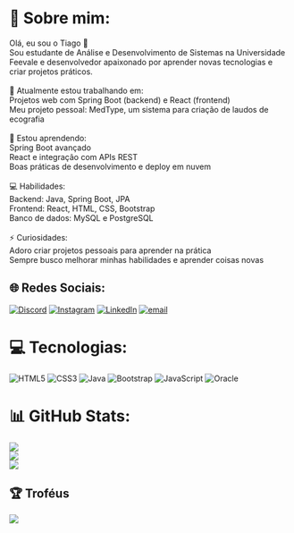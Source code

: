 # 💫 Sobre mim:
Olá, eu sou o Tiago 👋<br>Sou estudante de Análise e Desenvolvimento de Sistemas na Universidade Feevale e desenvolvedor apaixonado por aprender novas tecnologias e criar projetos práticos.<br><br>🔭 Atualmente estou trabalhando em:<br>Projetos web com Spring Boot (backend) e React (frontend)<br>Meu projeto pessoal: MedType, um sistema para criação de laudos de ecografia<br><br>🌱 Estou aprendendo:<br>Spring Boot avançado<br>React  e integração com APIs REST<br>Boas práticas de desenvolvimento e deploy em nuvem<br><br>💻 Habilidades:<br>Backend: Java, Spring Boot, JPA<br>Frontend: React, HTML, CSS, Bootstrap<br>Banco de dados: MySQL e PostgreSQL<br><br>⚡ Curiosidades:<br>Adoro criar projetos pessoais para aprender na prática<br>Sempre busco melhorar minhas habilidades e aprender coisas novas


## 🌐 Redes Sociais:
[![Discord](https://img.shields.io/badge/Discord-%237289DA.svg?logo=discord&logoColor=white)](https://discord.gg/tiagosune) [![Instagram](https://img.shields.io/badge/Instagram-%23E4405F.svg?logo=Instagram&logoColor=white)](https://instagram.com/tiago.sune) [![LinkedIn](https://img.shields.io/badge/LinkedIn-%230077B5.svg?logo=linkedin&logoColor=white)](https://linkedin.com/in/tiagosunedev) [![email](https://img.shields.io/badge/Email-D14836?logo=gmail&logoColor=white)](mailto:tiagosune1@hotmail.com) 

# 💻 Tecnologias:
![HTML5](https://img.shields.io/badge/html5-%23E34F26.svg?style=for-the-badge&logo=html5&logoColor=white) ![CSS3](https://img.shields.io/badge/css3-%231572B6.svg?style=for-the-badge&logo=css3&logoColor=white) ![Java](https://img.shields.io/badge/java-%23ED8B00.svg?style=for-the-badge&logo=openjdk&logoColor=white) ![Bootstrap](https://img.shields.io/badge/bootstrap-%238511FA.svg?style=for-the-badge&logo=bootstrap&logoColor=white) ![JavaScript](https://img.shields.io/badge/javascript-%23323330.svg?style=for-the-badge&logo=javascript&logoColor=%23F7DF1E) ![Oracle](https://img.shields.io/badge/Oracle-F80000?style=for-the-badge&logo=oracle&logoColor=white)
# 📊 GitHub Stats:
![](https://github-readme-stats.vercel.app/api?username=tiagosune&theme=dark&hide_border=false&include_all_commits=false&count_private=false)<br/>
![](https://nirzak-streak-stats.vercel.app/?user=tiagosune&theme=dark&hide_border=false)<br/>
![](https://github-readme-stats.vercel.app/api/top-langs/?username=tiagosune&theme=dark&hide_border=false&include_all_commits=false&count_private=false&layout=compact)

## 🏆 Troféus
![](https://github-profile-trophy.vercel.app/?username=tiagosune&theme=radical&no-frame=false&no-bg=true&margin-w=4)

<!-- Proudly created with GPRM ( https://gprm.itsvg.in ) -->
